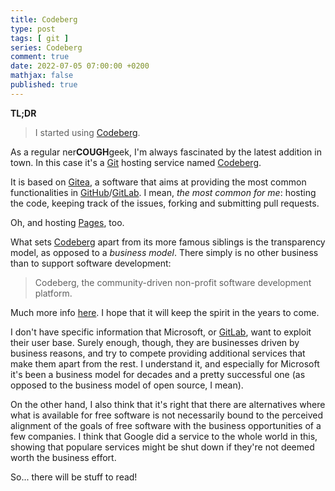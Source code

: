 ```yaml
---
title: Codeberg
type: post
tags: [ git ]
series: Codeberg
comment: true
date: 2022-07-05 07:00:00 +0200
mathjax: false
published: true
---
```


**TL;DR**

> I started using [Codeberg][].

As a regular ner**COUGH**geek, I'm always fascinated by the latest
addition in town. In this case it's a [Git][] hosting service named
[Codeberg][].

It is based on [Gitea][], a software that aims at providing the most
common functionalities in [GitHub][]/[GitLab][]. I mean, *the most
common for me*: hosting the code, keeping track of the issues, forking
and submitting pull requests.

Oh, and hosting [Pages][], too.

What sets [Codeberg][] apart from its more famous siblings is the
transparency model, as opposed to a *business model*. There simply is no
other business than to support software development:

> Codeberg, the community-driven non-profit software development
> platform.

Much more info [here][]. I hope that it will keep the spirit in the
years to come.

I don't have specific information that Microsoft, or [GitLab][], want to
exploit their user base. Surely enough, though, they are businesses
driven by business reasons, and try to compete providing additional
services that make them apart from the rest. I understand it, and
especially for Microsoft it's been a business model for decades and a
pretty successful one (as opposed to the business model of open source,
I mean).

On the other hand, I also think that it's right that there are
alternatives where what is available for free software is not
necessarily bound to the perceived alignment of the goals of free
software with the business opportunities of a few companies. I think
that Google did a service to the whole world in this, showing that
populare services might be shut down if they're not deemed worth the
business effort.

So... there will be stuff to read!

[Codeberg]: https://codeberg.org/
[Git]: https://www.git-scm.com/
[Gitea]: https://gitea.io/
[Pages]: https://docs.codeberg.org/codeberg-pages/
[here]: https://docs.codeberg.org/getting-started/what-is-codeberg/
[GitLab]: https://www.gitlab.com/
[GitHub]: https://www.github.com/
